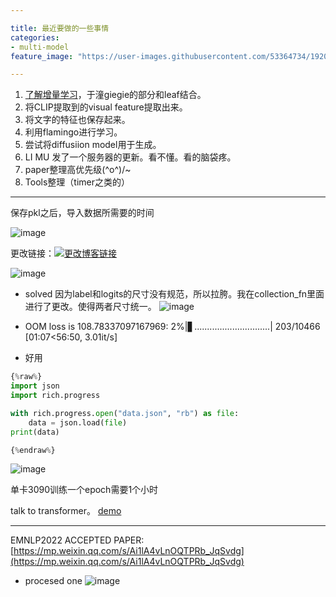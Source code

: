 ```yaml
---

title: 最近要做的一些事情
categories:
- multi-model
feature_image: "https://user-images.githubusercontent.com/53364734/192078882-190b1b14-a1ee-4590-ac1f-56ac81ffeb56.png"

---
```

1. [了解增量学习](https://github.com/Impression2805/CVPR21_PASS)，于潼giegie的部分和leaf结合。
2. 将CLIP提取到的visual feature提取出来。
3. 将文字的特征也保存起来。
4. 利用flamingo进行学习。
5. 尝试将diffusiion model用于生成。
6. LI MU 发了一个服务器的更新。看不懂。看的脑袋疼。
7. paper整理高优先级\(^o^)/~
8. Tools整理（timer之类的）

---
保存pkl之后，导入数据所需要的时间

![image](https://user-images.githubusercontent.com/53364734/198952485-4427e3f8-880a-4599-9878-f04d94b17be9.png)

<!-- more -->


更改链接：[![更改博客链接](https://user-images.githubusercontent.com/53364734/192180297-c1654533-eb5f-4bf9-aa9f-ab830208a5e3.png)](https://github.com/lizeyujack/lizeyujack.github.io/edit/main/_posts/2022-10-29-26.md)

![image](https://user-images.githubusercontent.com/53364734/198828975-c48e5460-f03b-4ce6-9886-a149f871b75f.png)

- solved
因为label和logits的尺寸没有规范，所以拉胯。我在collection_fn里面进行了更改。使得两者尺寸统一。
![image](https://user-images.githubusercontent.com/53364734/198843685-a3c4a708-bdff-49ba-ba10-2dd7647ed995.png)
- OOM
loss is 108.78337097167969:   2%|▋..............................| 203/10466 [01:07<56:50,  3.01it/s]

- 好用

```python
{%raw%}
import json
import rich.progress

with rich.progress.open("data.json", "rb") as file:
    data = json.load(file)
print(data)

{%endraw%}
```
![image](https://user-images.githubusercontent.com/53364734/198882535-bf98fffa-5f36-4f28-b82b-d4c0345cff6c.png)
 
 单卡3090训练一个epoch需要1个小时
 
 talk to transformer。 [demo](https://app.inferkit.com/demo)
 
 ---
 EMNLP2022 ACCEPTED PAPER:
 [https://mp.weixin.qq.com/s/Ai1lA4vLnOQTPRb_JqSvdg](https://mp.weixin.qq.com/s/Ai1lA4vLnOQTPRb_JqSvdg)
 
 - procesed one
 ![image](https://user-images.githubusercontent.com/53364734/199007759-642a9dfe-9022-4cb7-90ee-5e10a915eae1.png)

